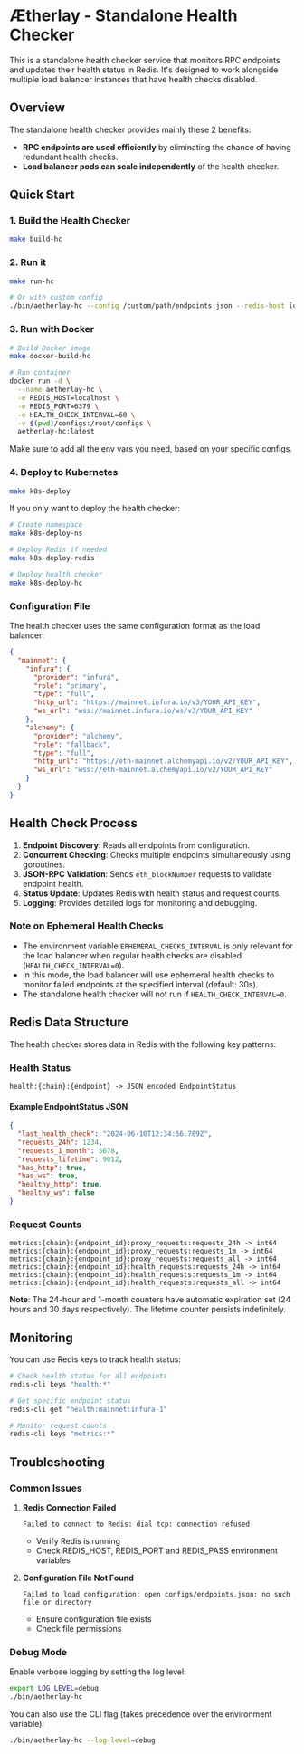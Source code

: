 # Ætherlay - Standalone Health Checker

This is a standalone health checker service that monitors RPC endpoints and updates their health status in Redis. It's designed to work alongside multiple load balancer instances that have health checks disabled.

## Overview

The standalone health checker provides mainly these 2 benefits:

- **RPC endpoints are used efficiently** by eliminating the chance of having redundant health checks.
- **Load balancer pods can scale independently** of the health checker.

## Quick Start

### 1. Build the Health Checker

```bash
make build-hc
```

### 2. Run it

```bash
make run-hc

# Or with custom config
./bin/aetherlay-hc --config /custom/path/endpoints.json --redis-host localhost --redis-port 6379
```

### 3. Run with Docker

```bash
# Build Docker image
make docker-build-hc

# Run container
docker run -d \
  --name aetherlay-hc \
  -e REDIS_HOST=localhost \
  -e REDIS_PORT=6379 \
  -e HEALTH_CHECK_INTERVAL=60 \
  -v $(pwd)/configs:/root/configs \
  aetherlay-hc:latest
```

Make sure to add all the env vars you need, based on your specific configs.

### 4. Deploy to Kubernetes

```bash
make k8s-deploy
```

If you only want to deploy the health checker:

```bash
# Create namespace
make k8s-deploy-ns

# Deploy Redis if needed
make k8s-deploy-redis

# Deploy health checker
make k8s-deploy-hc
```

### Configuration File

The health checker uses the same configuration format as the load balancer:

```json
{
  "mainnet": {
    "infura": {
      "provider": "infura",
      "role": "primary",
      "type": "full",
      "http_url": "https://mainnet.infura.io/v3/YOUR_API_KEY",
      "ws_url": "wss://mainnet.infura.io/ws/v3/YOUR_API_KEY"
    },
    "alchemy": {
      "provider": "alchemy",
      "role": "fallback",
      "type": "full",
      "http_url": "https://eth-mainnet.alchemyapi.io/v2/YOUR_API_KEY",
      "ws_url": "wss://eth-mainnet.alchemyapi.io/v2/YOUR_API_KEY"
    }
  }
}
```

## Health Check Process

1. **Endpoint Discovery**: Reads all endpoints from configuration.
2. **Concurrent Checking**: Checks multiple endpoints simultaneously using goroutines.
3. **JSON-RPC Validation**: Sends `eth_blockNumber` requests to validate endpoint health.
4. **Status Update**: Updates Redis with health status and request counts.
5. **Logging**: Provides detailed logs for monitoring and debugging.

### Note on Ephemeral Health Checks

- The environment variable `EPHEMERAL_CHECKS_INTERVAL` is only relevant for the load balancer when regular health checks are disabled (`HEALTH_CHECK_INTERVAL=0`).
- In this mode, the load balancer will use ephemeral health checks to monitor failed endpoints at the specified interval (default: 30s).
- The standalone health checker will not run if `HEALTH_CHECK_INTERVAL=0`.

## Redis Data Structure

The health checker stores data in Redis with the following key patterns:

### Health Status
```
health:{chain}:{endpoint} -> JSON encoded EndpointStatus
```

#### Example EndpointStatus JSON
```json
{
  "last_health_check": "2024-06-10T12:34:56.789Z",
  "requests_24h": 1234,
  "requests_1_month": 5678,
  "requests_lifetime": 9012,
  "has_http": true,
  "has_ws": true,
  "healthy_http": true,
  "healthy_ws": false
}
```

### Request Counts
```
metrics:{chain}:{endpoint_id}:proxy_requests:requests_24h -> int64
metrics:{chain}:{endpoint_id}:proxy_requests:requests_1m -> int64
metrics:{chain}:{endpoint_id}:proxy_requests:requests_all -> int64
metrics:{chain}:{endpoint_id}:health_requests:requests_24h -> int64
metrics:{chain}:{endpoint_id}:health_requests:requests_1m -> int64
metrics:{chain}:{endpoint_id}:health_requests:requests_all -> int64
```

**Note**: The 24-hour and 1-month counters have automatic expiration set (24 hours and 30 days respectively). The lifetime counter persists indefinitely.

## Monitoring

You can use Redis keys to track health status:

```bash
# Check health status for all endpoints
redis-cli keys "health:*"

# Get specific endpoint status
redis-cli get "health:mainnet:infura-1"

# Monitor request counts
redis-cli keys "metrics:*"
```

## Troubleshooting

### Common Issues

1. **Redis Connection Failed**
   ```
   Failed to connect to Redis: dial tcp: connection refused
   ```
   - Verify Redis is running
   - Check REDIS_HOST, REDIS_PORT and REDIS_PASS environment variables

2. **Configuration File Not Found**
   ```
   Failed to load configuration: open configs/endpoints.json: no such file or directory
   ```
   - Ensure configuration file exists
   - Check file permissions

### Debug Mode

Enable verbose logging by setting the log level:

```bash
export LOG_LEVEL=debug
./bin/aetherlay-hc
```

You can also use the CLI flag (takes precedence over the environment variable):

```bash
./bin/aetherlay-hc --log-level=debug
```
